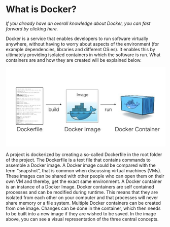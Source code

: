 # What is Docker?

*If you already have an overall knowledge about Docker, you can fast forward by clicking here.*

Docker is a service that enables developers to run software virtually anywhere, without having to worry about aspects of the environment (for example dependencies, libraries and different OS:es). It enables this by ultimately providing isolated containers in which the software is run. What containers are and how they are created will be explained below.

![Docker1](images/1.png)

A project is dockerized by creating a so-called Dockerfile in the root folder of the project. The Dockerfile is a text file that contains commands to assemble a Docker image. A Docker image could be compared with the term “snapshot”, that is common when discussing virtual machines (VMs). These images can be shared with other people who can open them on their own VM and thereby, get the exact same environment. A Docker container is an instance of a Docker Image. Docker containers are self contained processes and can be modified during runtime. This means that they are isolated from each other on your computer and that processes will never share memory or a file system. Multiple Docker containers can be created from one image. Changes can be done in the container, which then needs to be built into a new image if they are wished to be saved. In the image above, you can see a visual representation of the three central concepts.
